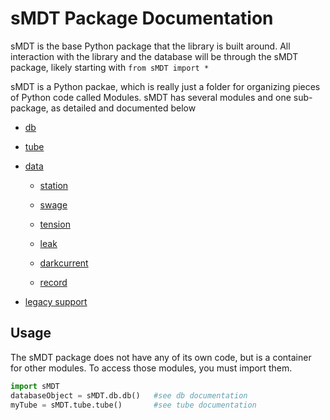 sMDT Package Documentation
==========================

sMDT is the base Python package that the library is built around. All interaction with the library and the database will be through the sMDT package, likely starting with `from sMDT import *`

sMDT is a Python packae, which is really just a folder for organizing pieces of Python code called Modules. sMDT has several modules and one sub-package, as detailed and documented below

* [db](documentation/db.md)

* [tube](documentation/tube.md)

* [data](documentation/data.md)

  * [station](documentation/station.md)

  * [swage](documentation/swage.md)

  * [tension](documentation/tension.md)

  * [leak](documentation/leak.md)

  * [darkcurrent](documentation/darkcurrent.md)
 
  * [record](documentation/record.md)

* [legacy support](documentation/legacy.md)

Usage
-----
The sMDT package does not have any of its own code, but is a container for other modules. To access those modules, you must import them.
```python
import sMDT
databaseObject = sMDT.db.db()	#see db documentation
myTube = sMDT.tube.tube()		#see tube documentation
```